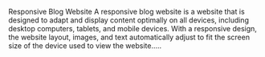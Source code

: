 Responsive Blog Website
A responsive blog website is a website that is designed to adapt
and display content optimally on all devices, including desktop
computers, tablets, and mobile devices. With a responsive
design, the website layout, images, and text automatically adjust
to fit the screen size of the device used to view the website.....